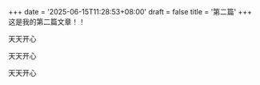 +++
date = '2025-06-15T11:28:53+08:00'
draft = false
title = '第二篇'
+++
这是我的第二篇文章！！

天天开心

天天开心

天天开心